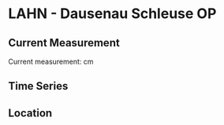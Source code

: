 # LAHN - Dausenau Schleuse OP

## Current Measurement

Current measurement: <Value topic="rivers/pegel-online/LAHN/Dausenau_Schleuse_OP/measurementValue"/> cm

## Time Series

<TimeSeries topic="rivers/pegel-online/LAHN/Dausenau_Schleuse_OP/measurementValue" period="week" />

## Location

<WorldMap>
  <Marker lat="50.32143592270477" lon="7.743760556825511" labelTopic="rivers/pegel-online/LAHN/Dausenau_Schleuse_OP" />
</WorldMap>
